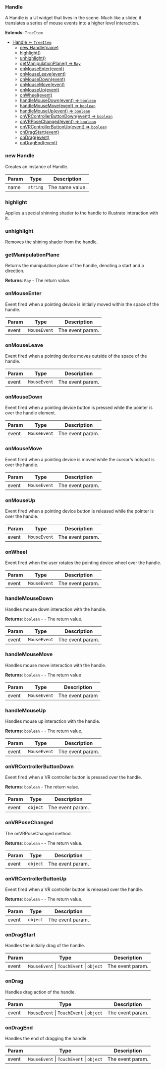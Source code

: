 <a name="Handle"></a>

### Handle 
A Handle is a UI widget that lives in the scene.
Much like a slider, it translates a series of mouse events into a higher level interaction.


**Extends**: <code>TreeItem</code>  

* [Handle ⇐ <code>TreeItem</code>](#Handle)
    * [new Handle(name)](#new-Handle)
    * [highlight()](#highlight)
    * [unhighlight()](#unhighlight)
    * [getManipulationPlane() ⇒ <code>Ray</code>](#getManipulationPlane)
    * [onMouseEnter(event)](#onMouseEnter)
    * [onMouseLeave(event)](#onMouseLeave)
    * [onMouseDown(event)](#onMouseDown)
    * [onMouseMove(event)](#onMouseMove)
    * [onMouseUp(event)](#onMouseUp)
    * [onWheel(event)](#onWheel)
    * [handleMouseDown(event) ⇒ <code>boolean</code>](#handleMouseDown)
    * [handleMouseMove(event) ⇒ <code>boolean</code>](#handleMouseMove)
    * [handleMouseUp(event) ⇒ <code>boolean</code>](#handleMouseUp)
    * [onVRControllerButtonDown(event) ⇒ <code>boolean</code>](#onVRControllerButtonDown)
    * [onVRPoseChanged(event) ⇒ <code>boolean</code>](#onVRPoseChanged)
    * [onVRControllerButtonUp(event) ⇒ <code>boolean</code>](#onVRControllerButtonUp)
    * [onDragStart(event)](#onDragStart)
    * [onDrag(event)](#onDrag)
    * [onDragEnd(event)](#onDragEnd)

<a name="new_Handle_new"></a>

### new Handle
Creates an instance of Handle.


| Param | Type | Description |
| --- | --- | --- |
| name | <code>string</code> | The name value. |

<a name="Handle+highlight"></a>

### highlight
Applies a special shinning shader to the handle to illustrate interaction with it.


<a name="Handle+unhighlight"></a>

### unhighlight
Removes the shining shader from the handle.


<a name="Handle+getManipulationPlane"></a>

### getManipulationPlane
Returns the manipulation plane of the handle, denoting a start and a direction.


**Returns**: <code>Ray</code> - The return value.  
<a name="Handle+onMouseEnter"></a>

### onMouseEnter
Event fired when a pointing device is initially moved within the space of the handle.



| Param | Type | Description |
| --- | --- | --- |
| event | <code>MouseEvent</code> | The event param. |

<a name="Handle+onMouseLeave"></a>

### onMouseLeave
Event fired when a pointing device moves outside of the space of the handle.



| Param | Type | Description |
| --- | --- | --- |
| event | <code>MouseEvent</code> | The event param. |

<a name="Handle+onMouseDown"></a>

### onMouseDown
Event fired when a pointing device button is pressed while the pointer is over the handle element.



| Param | Type | Description |
| --- | --- | --- |
| event | <code>MouseEvent</code> | The event param. |

<a name="Handle+onMouseMove"></a>

### onMouseMove
Event fired when a pointing device is moved while the cursor's hotspot is over the handle.



| Param | Type | Description |
| --- | --- | --- |
| event | <code>MouseEvent</code> | The event param. |

<a name="Handle+onMouseUp"></a>

### onMouseUp
Event fired when a pointing device button is released while the pointer is over the handle.



| Param | Type | Description |
| --- | --- | --- |
| event | <code>MouseEvent</code> | The event param. |

<a name="Handle+onWheel"></a>

### onWheel
Event fired when the user rotates the pointing device wheel over the handle.



| Param | Type | Description |
| --- | --- | --- |
| event | <code>MouseEvent</code> | The event param. |

<a name="Handle+handleMouseDown"></a>

### handleMouseDown
Handles mouse down interaction with the handle.


**Returns**: <code>boolean</code> - - The return value.  

| Param | Type | Description |
| --- | --- | --- |
| event | <code>MouseEvent</code> | The event param. |

<a name="Handle+handleMouseMove"></a>

### handleMouseMove
Handles mouse move interaction with the handle.


**Returns**: <code>boolean</code> - - The return value  

| Param | Type | Description |
| --- | --- | --- |
| event | <code>MouseEvent</code> | The event param |

<a name="Handle+handleMouseUp"></a>

### handleMouseUp
Handles mouse up interaction with the handle.


**Returns**: <code>boolean</code> - - The return value.  

| Param | Type | Description |
| --- | --- | --- |
| event | <code>MouseEvent</code> | The event param. |

<a name="Handle+onVRControllerButtonDown"></a>

### onVRControllerButtonDown
Event fired when a VR controller button is pressed over the handle.


**Returns**: <code>boolean</code> - The return value.  

| Param | Type | Description |
| --- | --- | --- |
| event | <code>object</code> | The event param. |

<a name="Handle+onVRPoseChanged"></a>

### onVRPoseChanged
The onVRPoseChanged method.


**Returns**: <code>boolean</code> - - The return value.  

| Param | Type | Description |
| --- | --- | --- |
| event | <code>object</code> | The event param. |

<a name="Handle+onVRControllerButtonUp"></a>

### onVRControllerButtonUp
Event fired when a VR controller button is released over the handle.


**Returns**: <code>boolean</code> - - The return value.  

| Param | Type | Description |
| --- | --- | --- |
| event | <code>object</code> | The event param. |

<a name="Handle+onDragStart"></a>

### onDragStart
Handles the initially drag of the handle.



| Param | Type | Description |
| --- | --- | --- |
| event | <code>MouseEvent</code> \| <code>TouchEvent</code> \| <code>object</code> | The event param. |

<a name="Handle+onDrag"></a>

### onDrag
Handles drag action of the handle.



| Param | Type | Description |
| --- | --- | --- |
| event | <code>MouseEvent</code> \| <code>TouchEvent</code> \| <code>object</code> | The event param. |

<a name="Handle+onDragEnd"></a>

### onDragEnd
Handles the end of dragging the handle.



| Param | Type | Description |
| --- | --- | --- |
| event | <code>MouseEvent</code> \| <code>TouchEvent</code> \| <code>object</code> | The event param. |


